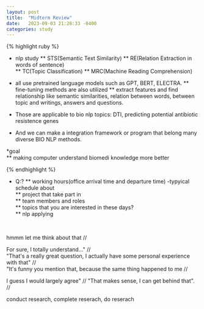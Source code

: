 ```yaml
---
layout: post
title:  "Midterm Review"
date:   2023-09-03 21:28:33 -0400
categories: study
---
```







{% highlight ruby %}


* nlp study
** STS(Semantic Text Similarity)
** RE(Relation Extraction in words of sentence)  
** TC(Topic Classification)
** MRC(Machine Reading Comprehension)

* all use pretrained language models such as GPT, BERT, ELECTRA.
** fine-tuning methods are also utilized
** extract features and find relationship like semantic similarities, relation between words, between topic and writings, answers and questions.

* Those are applicable to bio nlp topics: DTI, predicting potential antibiotic resistence genes
* And we can make a integration framework or program that belong many diverse BIO NLP methods.  

*goal  
** making computer understand biomedi knowledge more better

{% endhighlight %}  


* Q:?
** working hours(office arrival time and departure time)  -typyical schedule about   
** project that take part in  
** team members and roles    
** topics that you are interested in these days?  
** nlp applying




<br/>




hmmm let me think about that //

For sure, I totally understand..." //   
"That's a really great question, I actually have some personal experience with that" //   
"It's funny you mention that, because the same thing happened to me //  

I guess I would largely agree" // 
"That makes sense, I can get behind that". //

conduct research, complete reserach, do reserach





